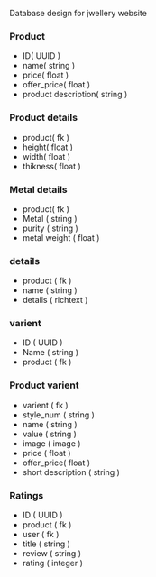 Database design for jwellery website

### Product
- ID( UUID )
- name( string )
- price( float )
- offer_price( float )
- product description( string )


### Product details
- product( fk )
- height( float )
- width( float )
- thikness( float )


### Metal details
- product( fk )
- Metal ( string )
- purity ( string )
- metal weight (  float )


### details
- product ( fk )
- name ( string )
- details ( richtext )


### varient
- ID ( UUID )
- Name ( string )
- product ( fk )


### Product varient
- varient ( fk )
- style_num ( string )
- name ( string )
- value ( string )
- image ( image )
- price ( float )
- offer_price( float )
- short description ( string )


### Ratings
- ID ( UUID )
- product ( fk )
- user ( fk )
- title ( string )
- review ( string )
- rating ( integer )